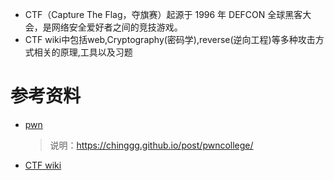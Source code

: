 
- CTF（Capture The Flag，夺旗赛）起源于 1996 年 DEFCON 全球黑客大会，是网络安全爱好者之间的竞技游戏。
- CTF wiki中包括web,Cryptography(密码学),reverse(逆向工程)等多种攻击方式相关的原理,工具以及习题

# 参考资料

- [pwn](https://pwn.college/)
  > 说明：<https://chinggg.github.io/post/pwncollege/>
- [CTF wiki](https://ctf-wiki.org/)
